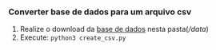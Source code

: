 ### Converter base de dados para um arquivo csv

1. Realize o download da [base de dados](http://www.cin.ufpe.br/~gcv/web_lci/TRN) nesta pasta(*/data*)
2. Execute: `python3 create_csv.py`
